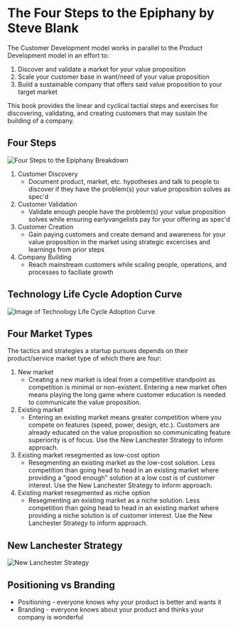 # The Four Steps to the Epiphany by Steve Blank

The Customer Development model works in parallel to the Product Development model in an effort to:
1. Discover and validate a market for your value proposition
2. Scale your customer base in want/need of your value proposition
3. Build a sustainable company that offers said value proposition to your target market

This book provides the linear and cyclical tactial steps and exercises for discovering, validating, and creating customers that may sustain the building of a company.

## Four Steps
![Four Steps to the Epiphany Breakdown](https://cdn-images-1.medium.com/max/1600/1*wWrwJrlKM2T8z1nQjeQ39Q.png)
1. Customer Discovery
    - Document product, market, etc. hypotheses and talk to people to discover if they have the problem(s) your value proposition solves as spec'd
2. Customer Validation
    - Validate enough people have the problem(s) your value proposition solves while ensuring earlyvangelists pay for your offering as spec'd
3. Customer Creation
    - Gain paying customers and create demand and awareness for your value proposition in the market using strategic excercises and learnings from prior steps
4. Company Building
    - Reach mainstream customers while scaling people, operations, and processes to faciliate growth

## Technology Life Cycle Adoption Curve
![Image of Technology Life Cycle Adoption Curve](https://upload.wikimedia.org/wikipedia/commons/d/d3/Technology-Adoption-Lifecycle.png)

## Four Market Types
The tactics and strategies a startup pursues depends on their product/service market type of which there are four:
1. New market
    - Creating a new market is ideal from a competitive standpoint as competition is minimal or non-existent. Entering a new market often means playing the long game where customer education is needed to communicate the value proposition.
2. Existing market
    - Entering an existing market means greater competition where you compete on features (speed, power, design, etc.). Customers are already educated on the value proposition so communicating feature superiority is of focus. Use the New Lanchester Strategy to inform approach.
3. Existing market resegmented as low-cost option
    - Resegmenting an existing market as the low-cost solution. Less competition than going head to head in an existing market where providing a "good enough" solution at a low cost is of customer interest. Use the New Lanchester Strategy to inform approach.
4. Existing market resegmented as niche option
    - Resegmenting an existing market as a niche solution. Less competition than going head to head in an existing market where providing a niche solution is of customer interest. Use the New Lanchester Strategy to inform approach.

## New Lanchester Strategy
![New Lanchester Strategy](http://livedoor.blogimg.jp/isakigyou/imgs/3/a/3a6f6858.png)

## Positioning vs Branding
- Positioning - everyone knows why your product is better and wants it
- Branding - everyone knows about your product and thinks your company is wonderful
